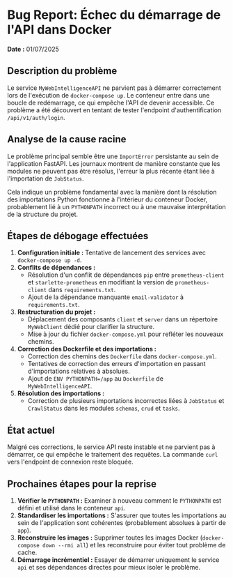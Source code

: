 # Bug Report: Échec du démarrage de l'API dans Docker

**Date :** 01/07/2025

## Description du problème

Le service `MyWebIntelligenceAPI` ne parvient pas à démarrer correctement lors de l'exécution de `docker-compose up`. Le conteneur entre dans une boucle de redémarrage, ce qui empêche l'API de devenir accessible. Ce problème a été découvert en tentant de tester l'endpoint d'authentification `/api/v1/auth/login`.

## Analyse de la cause racine

Le problème principal semble être une `ImportError` persistante au sein de l'application FastAPI. Les journaux montrent de manière constante que les modules ne peuvent pas être résolus, l'erreur la plus récente étant liée à l'importation de `JobStatus`.

Cela indique un problème fondamental avec la manière dont la résolution des importations Python fonctionne à l'intérieur du conteneur Docker, probablement lié à un `PYTHONPATH` incorrect ou à une mauvaise interprétation de la structure du projet.

## Étapes de débogage effectuées

1.  **Configuration initiale :** Tentative de lancement des services avec `docker-compose up -d`.
2.  **Conflits de dépendances :**
    - Résolution d'un conflit de dépendances `pip` entre `prometheus-client` et `starlette-prometheus` en modifiant la version de `prometheus-client` dans `requirements.txt`.
    - Ajout de la dépendance manquante `email-validator` à `requirements.txt`.
3.  **Restructuration du projet :**
    - Déplacement des composants `client` et `server` dans un répertoire `MyWebClient` dédié pour clarifier la structure.
    - Mise à jour du fichier `docker-compose.yml` pour refléter les nouveaux chemins.
4.  **Correction des Dockerfile et des importations :**
    - Correction des chemins des `Dockerfile` dans `docker-compose.yml`.
    - Tentatives de correction des erreurs d'importation en passant d'importations relatives à absolues.
    - Ajout de `ENV PYTHONPATH=/app` au `Dockerfile` de `MyWebIntelligenceAPI`.
5.  **Résolution des importations :**
    - Correction de plusieurs importations incorrectes liées à `JobStatus` et `CrawlStatus` dans les modules `schemas`, `crud` et `tasks`.

## État actuel

Malgré ces corrections, le service API reste instable et ne parvient pas à démarrer, ce qui empêche le traitement des requêtes. La commande `curl` vers l'endpoint de connexion reste bloquée.

## Prochaines étapes pour la reprise

1.  **Vérifier le `PYTHONPATH` :** Examiner à nouveau comment le `PYTHONPATH` est défini et utilisé dans le conteneur `api`.
2.  **Standardiser les importations :** S'assurer que toutes les importations au sein de l'application sont cohérentes (probablement absolues à partir de `app`).
3.  **Reconstruire les images :** Supprimer toutes les images Docker (`docker-compose down --rmi all`) et les reconstruire pour éviter tout problème de cache.
4.  **Démarrage incrémentiel :** Essayer de démarrer uniquement le service `api` et ses dépendances directes pour mieux isoler le problème.
